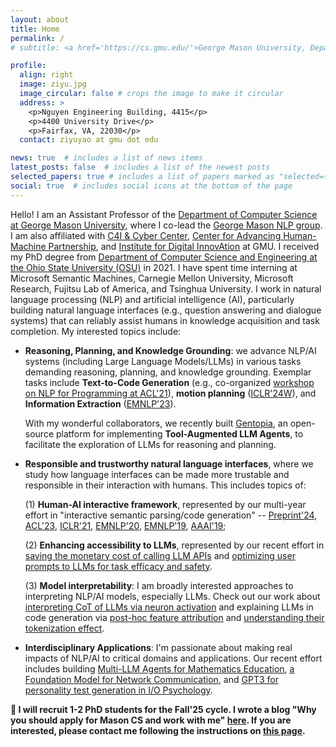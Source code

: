 ```yaml
---
layout: about
title: Home
permalink: /
# subtitle: <a href='https://cs.gmu.edu/'>George Mason University, Department of Computer Science</a>.

profile:
  align: right
  image: ziyu.jpg
  image_circular: false # crops the image to make it circular
  address: >
    <p>Nguyen Engineering Building, 4415</p>
    <p>4400 University Drive</p>
    <p>Fairfax, VA, 22030</p>
  contact: ziyuyao at gmu dot edu

news: true  # includes a list of news items
latest_posts: false  # includes a list of the newest posts
selected_papers: true # includes a list of papers marked as "selected={true}"
social: true  # includes social icons at the bottom of the page
---
```


Hello! I am an Assistant Professor of the <a href="https://cs.gmu.edu/">Department of Computer Science at George Mason University</a>, where I co-lead the <a href="https://nlp.cs.gmu.edu/">George Mason NLP group</a>. I am also affiliated with <a href="https://c4i.gmu.edu/">C4I & Cyber Center</a>, <a href="https://cahmp.gmu.edu/">Center for Advancing Human-Machine Partnership</a>, and <a href="https://idia.gmu.edu/">Institute for Digital InnovAtion</a> at GMU. I received my PhD degree from <a href="https://cse.osu.edu/">Department of Computer Science and Engineering at the Ohio State University (OSU)</a> in 2021. I have spent time interning at Microsoft Semantic Machines, Carnegie Mellon University, Microsoft Research, Fujitsu Lab of America, and Tsinghua University. I work in natural language processing (NLP) and artificial intelligence (AI), particularly building natural language interfaces (e.g., question answering and dialogue systems) that can reliably assist humans in knowledge acquisition and task completion.  My interested topics include:
<ul>
  <li><b>Reasoning, Planning, and Knowledge Grounding</b>: we advance NLP/AI systems (including Large Language Models/LLMs) in various tasks demanding reasoning, planning, and knowledge grounding. Exemplar tasks include <b>Text-to-Code Generation</b> (e.g., co-organized <a href="https://nlp4prog.github.io/2021/">workshop on NLP for Programming at ACL'21</a>), <b>motion planning</b> (<a href="https://arxiv.org/pdf/2310.03249.pdf">ICLR'24W</a>), and <b>Information Extraction</b> (<a href="https://arxiv.org/pdf/2305.13469.pdf">EMNLP'23</a>). 
  
  With my wonderful collaborators, we recently built <a href="https://arxiv.org/pdf/2308.04030.pdf">Gentopia</a>, an open-source platform for implementing <b>Tool-Augmented LLM Agents</b>, to facilitate the exploration of LLMs for reasoning and planning.</li>

  <li><b>Responsible and trustworthy natural language interfaces</b>, where we study how language interfaces can be made more trustable and responsible in their interaction with humans. This includes topics of: 
  
  (1) <b>Human-AI interactive framework</b>, represented by our multi-year effort in "interactive semantic parsing/code generation" -- <a href="https://hyan5.github.io/IntelliExplain/">Preprint'24</a>, <a href="https://arxiv.org/pdf/2305.08195.pdf">ACL'23</a>, <a href="https://openreview.net/pdf?id=v9hAX77--cZ">ICLR'21</a>, <a href="https://arxiv.org/pdf/2005.00689.pdf">EMNLP'20</a>, <a href="https://arxiv.org/pdf/1910.05389.pdf">EMNLP'19</a>, <a href="https://arxiv.org/pdf/1808.06740.pdf">AAAI'19</a>;
  
  (2) <b>Enhancing accessibility to LLMs</b>, represented by our recent effort in <a href="https://arxiv.org/pdf/2310.03094.pdf">saving the monetary cost of calling LLM APIs</a> and <a href="https://arxiv.org/pdf/2310.02107.pdf">optimizing user prompts to LLMs for task efficacy and safety</a>.
  
  (3) <b>Model interpretability</b>: I am broadly interested approaches to interpreting NLP/AI models, especially LLMs. Check out our work about <a href="./">interpreting CoT of LLMs via neuron activation</a> and explaining LLMs in code generation via <a href="https://arxiv.org/pdf/2301.13820.pdf">post-hoc feature attribution</a> and <a href="https://arxiv.org/pdf/2305.17378.pdf">understanding their tokenization effect</a>.
  </li>

  <li><b>Interdisciplinary Applications</b>: I'm passionate about making real impacts of NLP/AI to critical domains and applications. Our recent effort includes building <a href="https://murongyue.github.io/MathVC.github.io/">Multi-LLM Agents for Mathematics Education</a>, <a href="https://arxiv.org/pdf/2402.03646.pdf">a Foundation Model for Network Communication</a>, and <a href="https://link.springer.com/epdf/10.1007/s10869-022-09864-6?sharing_token=oM_FITa-ZMsaUxDt1dypj_e4RwlQNchNByi7wbcMAY6dkXYeEYupPSqR009uRLqzjOkoEQXE54xAk8giN9qKGscoSEQcHEIuAsVuTIH0Y85EB05c3M1eR5mnsr203HjI_mcaqkcI_jvDvKGUfa1q1FviAXgPeTPBhW3gDGiJNqo=">GPT3 for personality test generation in I/O Psychology</a>. </li>

</ul>

<!-- :star2: Excited to launch <a href="https://github.com/Gentopia-AI/Gentopia">Gentopia-AI</a>, an open-source platform for creating, evaluating, and community-sharing <b>Augmented Language Model (ALM)-based Agents</b>! Check out our [teams](https://gentopia-ai.github.io/Gentopia-AI-Homepage/#about) with researchers and engineers from NC State, UMich/PennState, George Mason, CMU, etc. Stay tuned and join us! (_Update Oct 2023: Gentopia has been accepted to EMNLP'23 Demo!_) -->

<!-- **Check out my group <a href="./group">here</a>! Contact me at ziyuyao [AT] gmu [DOT] edu and follow me on <a href="https://twitter.com/ZiyuYao">Twitter</a>!** -->

**:loudspeaker: I will recruit 1-2 PhD students for the Fall'25 cycle. I wrote a blog "Why you should apply for Mason CS and work with me" <a href="./">here</a>. If you are interested, please contact me following the instructions on <a href="./prospective_students">this page</a>.**

<!-- Write your biography here. Tell the world about yourself. Link to your favorite [subreddit](http://reddit.com). You can put a picture in, too. The code is already in, just name your picture `prof_pic.jpg` and put it in the `img/` folder.

Put your address / P.O. box / other info right below your picture. You can also disable any of these elements by editing `profile` property of the YAML header of your `_pages/about.md`. Edit `_bibliography/papers.bib` and Jekyll will render your [publications page](/al-folio/publications/) automatically.

Link to your social media connections, too. This theme is set up to use [Font Awesome icons](http://fortawesome.github.io/Font-Awesome/) and [Academicons](https://jpswalsh.github.io/academicons/), like the ones below. Add your Facebook, Twitter, LinkedIn, Google Scholar, or just disable all of them. -->
